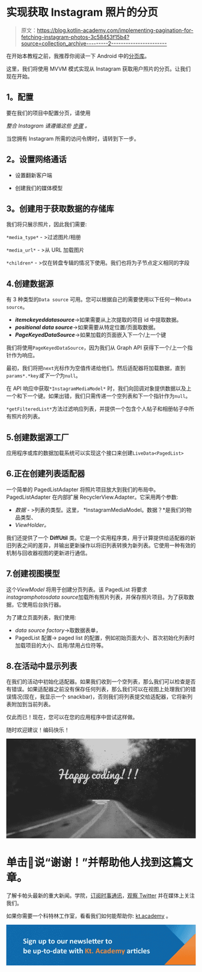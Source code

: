 # 实现获取 Instagram 照片的分页

> 原文：<https://blog.kotlin-academy.com/implementing-pagination-for-fetching-instagram-photos-3c58453f15b4?source=collection_archive---------2----------------------->

在开始本教程之前，我推荐你阅读一下 Android 中的[分页库](https://developer.android.com/topic/libraries/architecture/paging)。

这里，我们将使用 MVVM 模式实现从 Instagram 获取用户照片的分页。让我们现在开始。

## **1。配置**

要在我们的项目中配置分页，请使用

*整合 Instagram 请遵循这些* [*步骤*](https://developers.facebook.com/docs/instagram-basic-display-api) *。*

当您拥有 Instagram 所需的访问令牌时，请转到下一步。

## **2。设置网络通话**

*   设置翻新客户端

*   创建我们的媒体模型

## **3。创建用于获取数据的存储库**

我们将只展示照片，因此我们需要:

`*media_type*` - >过滤图片/相册

`*media_url*` - >从 URL 加载图片

`*children*` - >仅在转盘专辑的情况下使用。我们也将为子节点定义相同的字段

## 4.创建数据源

有 3 种类型的`Data source` 可用。您可以根据自己的需要使用以下任何一种`Data source`。

*   ***itemckeyeddatasource***->如果需要从上次提取的项目 id 中提取数据。
*   ***positional data source***->如果需要从特定位置/页面取数据。
*   ***PageKeyedDataSource***->如果加载的页面嵌入下一个/上一个键

我们将使用`PageKeyedDataSource`，因为我们从 Graph API 获得下一个/上一个指针作为响应。

最初，我们将把`next`光标作为空值传递给他们。然后适配器将加载数据，直到 `params*.*key`*或下一个*为`null`。

在 API 响应中获取`*InstagramMediaModel*` 时，我们向回调对象提供数据以及上一个和下一个键。如果出错，我们只需传递一个空列表和下一个指针作为`null`。

`*getFilteredList*`方法过滤响应列表，并提供一个包含个人帖子和相册帖子中所有照片的列表。

## 5.创建数据源工厂

应用程序或库的数据加载系统可以实现这个接口来创建`LiveData<PagedList>`

## 6.正在创建列表适配器

一个简单的 PagedListAdapter 将照片项目放大到我们的布局中。PagedListAdapter 在内部扩展 RecyclerView.Adapter。它采用两个参数:

*   *数据* - >列表的类型。这里， *InstagramMediaModel。数据？*是我们的物品类型、
*   *ViewHolder。*

我们还提供了一个 **DiffUtil** 类。它是一个实用程序类，用于计算提供给适配器的新旧列表之间的差异，并输出更新操作以将旧列表转换为新列表。它使用一种有效的机制与回收器视图的更新进行通信。

## 7.创建视图模型

这个*ViewModel* 将用于创建分页列表。该 PagedList 将要求*instagramphotosdata source*加载所有照片列表，并保存照片项目。为了获取数据，它使用后台执行器。

为了建立页面列表，我们使用:

*   *data source factory*->取数据表单，
*   PagedList 配置-> paged list 的配置，例如初始页面大小、首次初始化列表时加载项目的大小、启用/禁用占位符等。

## 8.在活动中显示列表

在我们的活动中初始化适配器。如果我们收到一个空列表，那么我们可以检查是否有错误。如果适配器之前没有保存任何列表，那么我们可以在视图上处理我们的错误情况(现在，我显示一个 snackbar)，否则我们将列表提交给适配器，它将新列表附加到当前列表。

仅此而已！现在，您可以在您的应用程序中尝试这样做。

随时欢迎建议！编码快乐！

![](img/c36a1034e9e4fb2f28813f9dbed78796.png)

# 单击👏说“谢谢！”并帮助他人找到这篇文章。

了解卡帕头最新的重大新闻。学院，[订阅时事通讯](https://kotlin-academy.us17.list-manage.com/subscribe?u=5d3a48e1893758cb5be5c2919&id=d2ba84960a)，[观察 Twitter](https://twitter.com/ktdotacademy) 并在媒体上关注我们。

如果你需要一个科特林工作室，看看我们如何能帮助你: [kt.academy](https://www.kt.academy/) 。

[![](img/3146970f03e44cb07afe660b0d43e045.png)](https://kotlin-academy.us17.list-manage.com/subscribe?u=5d3a48e1893758cb5be5c2919&id=d2ba84960a)
